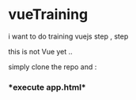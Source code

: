 # vueTraining
i want to do training vuejs step , step

this is not Vue yet ..

simply clone the repo and :
<h3>*execute app.html*</h3>
